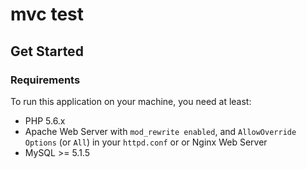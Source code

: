 # mvc test

Get Started
-----------
### Requirements

To run this application on your machine, you need at least:

* PHP 5.6.x
* Apache Web Server with `mod_rewrite enabled`, and `AllowOverride Options` (or `All`) in your `httpd.conf` or or Nginx Web Server
* MySQL >= 5.1.5

